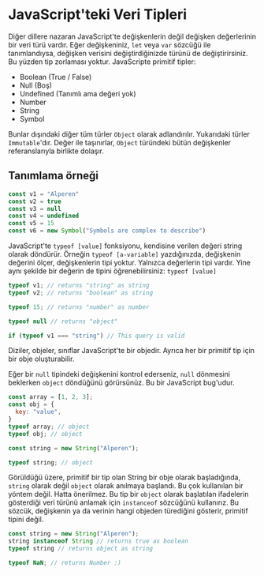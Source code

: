 # JavaScript'teki Veri Tipleri
Diğer dillere nazaran JavaScript'te değişkenlerin değil değişken değerlerinin bir veri türü vardır. Eğer değişkeniniz, `let` veya `var` sözcüğü ile tanımlandıysa, değişken verisini değiştirdiğinizde türünü de değiştirirsiniz. Bu yüzden tip zorlaması yoktur. JavaScripte primitif tipler:

* Boolean (True / False)
* Null		(Boş)
* Undefined (Tanımlı ama değeri yok)
* Number
* String
* Symbol

Bunlar dışındaki diğer tüm türler `Object` olarak adlandırılır. Yukarıdaki türler `Immutable`'dır. Değer ile taşınırlar, `Object` türündeki bütün değişkenler referanslarıyla birlikte dolaşır.

## Tanımlama örneği

```js
const v1 = "Alperen"
const v2 = true
const v3 = null
const v4 = undefined
const v5 = 15
const v6 = new Symbol("Symbols are complex to describe")
```

JavaScript'te `typeof [value]` fonksiyonu, kendisine verilen değeri string olarak döndürür. Örneğin `typeof [a-variable]` yazdığınızda, değişkenin değerini ölçer, değişkenlerin tipi yoktur. Yalnızca değerlerin tipi vardır. Yine aynı şekilde bir değerin de tipini öğrenebilirsiniz: `typeof [value]`

```js
typeof v1; // returns "string" as string
typeof v2; // returns "boolean" as string

typeof 15; // returns "number" as number

typeof null // returns "object"

if (typeof v1 === "string") // This query is valid
```
Diziler, objeler, sınıflar JavaScript'te bir objedir. Ayrıca her bir primitif tip için bir obje oluşturabilir.

Eğer bir `null` tipindeki değişkenini kontrol ederseniz, `null` dönmesini beklerken `object` döndüğünü görürsünüz. Bu bir JavaScript bug'udur.

```js
const array = [1, 2, 3];
const obj = {
  key: "value",
}
typeof array; // object
typeof obj; // object

const string = new String("Alperen");

typeof string; // object
```

Görüldüğü üzere, primitif bir tip olan String bir obje olarak başladığında, `string` olarak değil `object` olarak anılmaya başlandı. Bu çok kullanılan bir yöntem değil. Hatta önerilmez. Bu tip bir `object` olarak başlatılan ifadelerin gösterdiği veri türünü anlamak için `instanceof` sözcüğünü kullanırız. Bu sözcük, değişkenin ya da verinin hangi objeden türediğini gösterir, primitif tipini değil.
```js
const string = new String("Alperen");
string instanceof String // returns true as boolean
typeof string // returns object as string
```

```js
typeof NaN; // returns Number :)
```